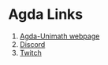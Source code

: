 # Agda Links

1. [Agda-Unimath webpage](https://unimath.github.io/agda-unimath/)
2. [Discord](https://discord.gg/Zp2e8hYsuX)
3. [Twitch](https://www.twitch.tv/agdaunimath)